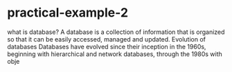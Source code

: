 # practical-example-2
what is database?
A database is a collection of information that is organized so that it can be easily accessed, managed and updated.
Evolution of databases
Databases have evolved since their inception in the 1960s, beginning with hierarchical and network databases, through the 1980s with obje
